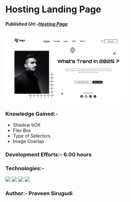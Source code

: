 # Hosting Landing Page

##### Published Url:-[Hosting Page](https://cool-alfajores-8c8544.netlify.app/)


<img src="https://github.com/sirugudipraveen3637/StreetStyleLandingPage_1/blob/main/1.png" height="60%" width="75%"/>


### Knowledge Gained:-

  
  - Shadow bOX
  - Flex  Box
  - Type of Selectors
  - Image Overlap
  
### Development Efforts:- 6.00 hours
  
### Technologies:-
<span>
<img src="https://img.shields.io/badge/html5%20-%23E34F26.svg?&style=for-the-badge&logo=html5&logoColor=white"/>
<img src="https://img.shields.io/badge/css3%20-%231572B6.svg?&style=for-the-badge&logo=css3&logoColor=white"/>
<img src="https://img.shields.io/badge/git%20-%23404d59.svg?&style=for-the-badge&logo=git&logoColor=white"/>
<img src="https://img.shields.io/badge/github%20-%23121011.svg?&style=for-the-badge&logo=github&logoColor=white"/>
</span>


### Author:- <b>Praveen Sirugudi<b>



